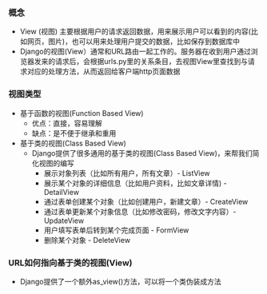 ### 概念
* View (视图) 主要根据用户的请求返回数据，用来展示用户可以看到的内容(比如网页，图片)，也可以用来处理用户提交的数据，比如保存到数据库中
* Django的视图(View）通常和URL路由一起工作的。服务器在收到用户通过浏览器发来的请求后，会根据urls.py里的关系条目，去视图View里查找到与请求对应的处理方法，从而返回给客户端http页面数据

### 视图类型
* 基于函数的视图(Function Based View)
  * 优点：直接，容易理解
  * 缺点：是不便于继承和重用
* 基于类的视图(Class Based View)
  * Django提供了很多通用的基于类的视图(Class Based View)，来帮我们简化视图的编写
    * 展示对象列表（比如所有用户，所有文章）- ListView
    * 展示某个对象的详细信息（比如用户资料，比如文章详情) - DetailView
    * 通过表单创建某个对象（比如创建用户，新建文章）- CreateView
    * 通过表单更新某个对象信息（比如修改密码，修改文字内容）- UpdateView
    * 用户填写表单后转到某个完成页面 - FormView
    * 删除某个对象 - DeleteView

### URL如何指向基于类的视图(View)
* Django提供了一个额外as_view()方法，可以将一个类伪装成方法